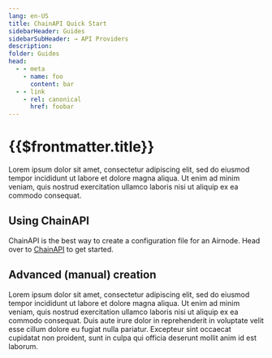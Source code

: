 ```yaml
---
lang: en-US
title: ChainAPI Quick Start
sidebarHeader: Guides
sidebarSubHeader: → API Providers
description: 
folder: Guides
head:
  - - meta
    - name: foo
      content: bar
  - - link
    - rel: canonical
      href: foobar
---
```


<!--TitleSpan>{{$frontmatter.sidebarHeader}}</TitleSpan-->



# {{$frontmatter.title}}

Lorem ipsum dolor sit amet, consectetur adipiscing elit, sed do eiusmod tempor incididunt ut labore et dolore magna aliqua. Ut enim ad minim veniam, quis nostrud exercitation ullamco laboris nisi ut aliquip ex ea commodo consequat.


## Using ChainAPI

ChainAPI is the best way to create a configuration file for an Airnode. Head over to [ChainAPI](https://www.chainapi.com) to get started.

## Advanced (manual) creation
Lorem ipsum dolor sit amet, consectetur adipiscing elit, sed do eiusmod tempor incididunt ut labore et dolore magna aliqua. Ut enim ad minim veniam, quis nostrud exercitation ullamco laboris nisi ut aliquip ex ea commodo consequat. Duis aute irure dolor in reprehenderit in voluptate velit esse cillum dolore eu fugiat nulla pariatur. Excepteur sint occaecat cupidatat non proident, sunt in culpa qui officia deserunt mollit anim id est laborum.

